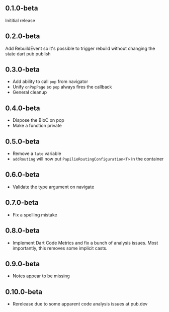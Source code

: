 ## 0.1.0-beta
Inititial release
## 0.2.0-beta
Add RebuildEvent so it's possible to trigger rebuild without changing the state
dart pub publish
## 0.3.0-beta
- Add ability to call `pop` from navigator
- Unify `onPopPage` so `pop` always fires the callback
- General cleanup 
## 0.4.0-beta
- Dispose the BloC on pop
- Make a function private
## 0.5.0-beta
- Remove a `late` variable
- `addRouting` will now put `PapilioRoutingConfiguration<T>` in the container
## 0.6.0-beta
- Validate the type argument on navigate
## 0.7.0-beta
- Fix a spelling mistake
## 0.8.0-beta
- Implement Dart Code Metrics and fix a bunch of analysis issues. Most importantly, this removes some implicit casts.
## 0.9.0-beta
- Notes appear to be missing
## 0.10.0-beta
- Rerelease due to some apparent code analysis issues at pub.dev